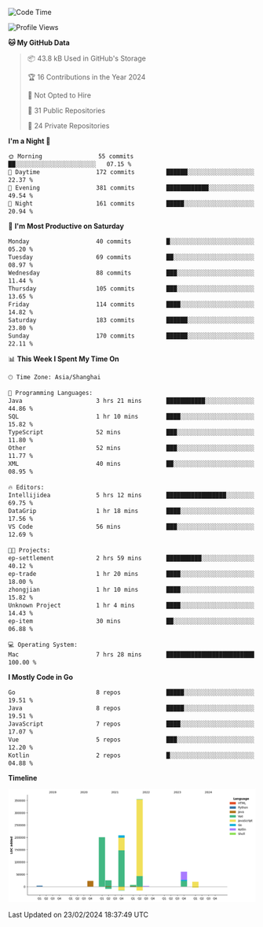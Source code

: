 <!--START_SECTION:waka-->
![Code Time](http://img.shields.io/badge/Code%20Time-2%2C279%20hrs%2047%20mins-blue)

![Profile Views](http://img.shields.io/badge/Profile%20Views-0-blue)

**🐱 My GitHub Data** 

> 📦 43.8 kB Used in GitHub's Storage 
 > 
> 🏆 16 Contributions in the Year 2024
 > 
> 🚫 Not Opted to Hire
 > 
> 📜 31 Public Repositories 
 > 
> 🔑 24 Private Repositories 
 > 
**I'm a Night 🦉** 

```text
🌞 Morning                55 commits          ██░░░░░░░░░░░░░░░░░░░░░░░   07.15 % 
🌆 Daytime                172 commits         ██████░░░░░░░░░░░░░░░░░░░   22.37 % 
🌃 Evening                381 commits         ████████████░░░░░░░░░░░░░   49.54 % 
🌙 Night                  161 commits         █████░░░░░░░░░░░░░░░░░░░░   20.94 % 
```
📅 **I'm Most Productive on Saturday** 

```text
Monday                   40 commits          █░░░░░░░░░░░░░░░░░░░░░░░░   05.20 % 
Tuesday                  69 commits          ██░░░░░░░░░░░░░░░░░░░░░░░   08.97 % 
Wednesday                88 commits          ███░░░░░░░░░░░░░░░░░░░░░░   11.44 % 
Thursday                 105 commits         ███░░░░░░░░░░░░░░░░░░░░░░   13.65 % 
Friday                   114 commits         ████░░░░░░░░░░░░░░░░░░░░░   14.82 % 
Saturday                 183 commits         ██████░░░░░░░░░░░░░░░░░░░   23.80 % 
Sunday                   170 commits         ██████░░░░░░░░░░░░░░░░░░░   22.11 % 
```


📊 **This Week I Spent My Time On** 

```text
🕑︎ Time Zone: Asia/Shanghai

💬 Programming Languages: 
Java                     3 hrs 21 mins       ███████████░░░░░░░░░░░░░░   44.86 % 
SQL                      1 hr 10 mins        ████░░░░░░░░░░░░░░░░░░░░░   15.82 % 
TypeScript               52 mins             ███░░░░░░░░░░░░░░░░░░░░░░   11.80 % 
Other                    52 mins             ███░░░░░░░░░░░░░░░░░░░░░░   11.77 % 
XML                      40 mins             ██░░░░░░░░░░░░░░░░░░░░░░░   08.95 % 

🔥 Editors: 
Intellijidea             5 hrs 12 mins       █████████████████░░░░░░░░   69.75 % 
DataGrip                 1 hr 18 mins        ████░░░░░░░░░░░░░░░░░░░░░   17.56 % 
VS Code                  56 mins             ███░░░░░░░░░░░░░░░░░░░░░░   12.69 % 

🐱‍💻 Projects: 
ep-settlement            2 hrs 59 mins       ██████████░░░░░░░░░░░░░░░   40.12 % 
ep-trade                 1 hr 20 mins        ████░░░░░░░░░░░░░░░░░░░░░   18.00 % 
zhongjian                1 hr 10 mins        ████░░░░░░░░░░░░░░░░░░░░░   15.82 % 
Unknown Project          1 hr 4 mins         ████░░░░░░░░░░░░░░░░░░░░░   14.43 % 
ep-item                  30 mins             ██░░░░░░░░░░░░░░░░░░░░░░░   06.88 % 

💻 Operating System: 
Mac                      7 hrs 28 mins       █████████████████████████   100.00 % 
```

**I Mostly Code in Go** 

```text
Go                       8 repos             █████░░░░░░░░░░░░░░░░░░░░   19.51 % 
Java                     8 repos             █████░░░░░░░░░░░░░░░░░░░░   19.51 % 
JavaScript               7 repos             ████░░░░░░░░░░░░░░░░░░░░░   17.07 % 
Vue                      5 repos             ███░░░░░░░░░░░░░░░░░░░░░░   12.20 % 
Kotlin                   2 repos             █░░░░░░░░░░░░░░░░░░░░░░░░   04.88 % 
```



**Timeline**

![Lines of Code chart](https://raw.githubusercontent.com/youtiaoguagua/youtiaoguagua/master/assets/bar_graph.png)


 Last Updated on 23/02/2024 18:37:49 UTC
<!--END_SECTION:waka-->